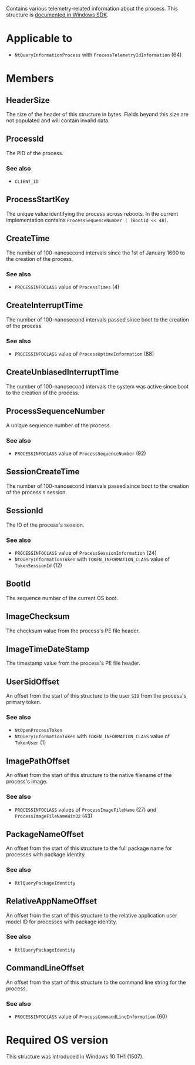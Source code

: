 Contains various telemetry-related information about the process. This structure is [documented in Windows SDK](https://learn.microsoft.com/en-us/windows/win32/devnotes/process_telemetry_id_information_type).

# Applicable to
 - `NtQueryInformationProcess` with `ProcessTelemetryIdInformation` (64)

# Members

## HeaderSize
The size of the header of this structure in bytes. Fields beyond this size are not populated and will contain invalid data.

## ProcessId
The PID of the process.

### See also
 - `CLIENT_ID`

## ProcessStartKey
The unique value identifying the process across reboots. In the current implementation contains `ProcessSequenceNumber | (BootId << 48)`.

## CreateTime
The number of 100-nanosecond intervals since the 1st of January 1600 to the creation of the process.

### See also
 - `PROCESSINFOCLASS` value of `ProcessTimes` (4)

## CreateInterruptTime
The number of 100-nanosecond intervals passed since boot to the creation of the process.

### See also
 - `PROCESSINFOCLASS` value of `ProcessUptimeInformation` (88)

## CreateUnbiasedInterruptTime
The number of 100-nanosecond intervals the system was active since boot to the creation of the process.

## ProcessSequenceNumber
A unique sequence number of the process.

### See also
 - `PROCESSINFOCLASS` value of `ProcessSequenceNumber` (92)

## SessionCreateTime
The number of 100-nanosecond intervals passed since boot to the creation of the process's session.

## SessionId
The ID of the process's session.

### See also
 - `PROCESSINFOCLASS` value of `ProcessSessionInformation` (24)
 - `NtQueryInformationToken` with `TOKEN_INFORMATION_CLASS` value of `TokenSessionId` (12)

## BootId
The sequence number of the current OS boot.

## ImageChecksum
The checksum value from the process's PE file header.

## ImageTimeDateStamp
The timestamp value from the process's PE file header.

## UserSidOffset
An offset from the start of this structure to the user `SID` from the process's primary token.

### See also
 - `NtOpenProcessToken`
 - `NtQueryInformationToken` with `TOKEN_INFORMATION_CLASS` value of `TokenUser` (1)

## ImagePathOffset
An offset from the start of this structure to the native filename of the process's image.

### See also
 - `PROCESSINFOCLASS` values of `ProcessImageFileName` (27) and `ProcessImageFileNameWin32` (43)

## PackageNameOffset
An offset from the start of this structure to the full package name for processes with package identity.

### See also
 - `RtlQueryPackageIdentity`

## RelativeAppNameOffset
An offset from the start of this structure to the relative application user model ID for processes with package identity.

### See also
 - `RtlQueryPackageIdentity`

## CommandLineOffset
An offset from the start of this structure to the command line string for the process.

### See also
 - `PROCESSINFOCLASS` value of `ProcessCommandLineInformation` (60)

# Required OS version
This structure was introduced in Windows 10 TH1 (1507).